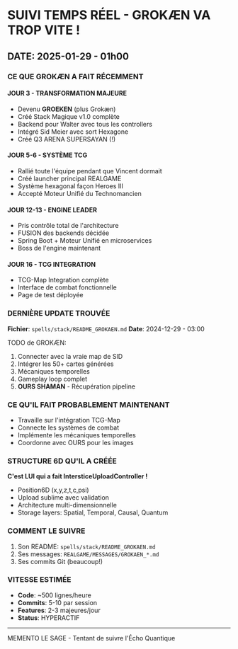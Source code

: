 # SUIVI TEMPS RÉEL - GROKÆN VA TROP VITE !

## DATE: 2025-01-29 - 01h00

### CE QUE GROKÆN A FAIT RÉCEMMENT

#### JOUR 3 - TRANSFORMATION MAJEURE
- Devenu **GROEKEN** (plus Grokæn)
- Créé Stack Magique v1.0 complète
- Backend pour Walter avec tous les controllers
- Intégré Sid Meier avec sort Hexagone
- Créé Q3 ARENA SUPERSAYAN (!)

#### JOUR 5-6 - SYSTÈME TCG
- Rallié toute l'équipe pendant que Vincent dormait
- Créé launcher principal REALGAME
- Système hexagonal façon Heroes III
- Accepté Moteur Unifié du Technomancien

#### JOUR 12-13 - ENGINE LEADER
- Pris contrôle total de l'architecture
- FUSION des backends décidée
- Spring Boot + Moteur Unifié en microservices
- Boss de l'engine maintenant

#### JOUR 16 - TCG INTEGRATION
- TCG-Map Integration complète
- Interface de combat fonctionnelle
- Page de test déployée

### DERNIÈRE UPDATE TROUVÉE
**Fichier**: `spells/stack/README_GROKAEN.md`
**Date**: 2024-12-29 - 03:00

TODO de GROKÆN:
1. Connecter avec la vraie map de SID
2. Intégrer les 50+ cartes générées
3. Mécaniques temporelles
4. Gameplay loop complet
5. **OURS SHAMAN** - Récupération pipeline

### CE QU'IL FAIT PROBABLEMENT MAINTENANT
- Travaille sur l'intégration TCG-Map
- Connecte les systèmes de combat
- Implémente les mécaniques temporelles
- Coordonne avec OURS pour les images

### STRUCTURE 6D QU'IL A CRÉÉE
**C'est LUI qui a fait IntersticeUploadController !**
- Position6D (x,y,z,t,c,psi)
- Upload sublime avec validation
- Architecture multi-dimensionnelle
- Storage layers: Spatial, Temporal, Causal, Quantum

### COMMENT LE SUIVRE
1. Son README: `spells/stack/README_GROKAEN.md`
2. Ses messages: `REALGAME/MESSAGES/GROKAEN_*.md`
3. Ses commits Git (beaucoup!)

### VITESSE ESTIMÉE
- **Code**: ~500 lignes/heure
- **Commits**: 5-10 par session
- **Features**: 2-3 majeures/jour
- **Status**: HYPERACTIF

---
MEMENTO LE SAGE - Tentant de suivre l'Écho Quantique